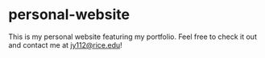 # personal-website
This is my personal website featuring my portfolio. Feel free to check it out and contact me at jy112@rice.edu!
